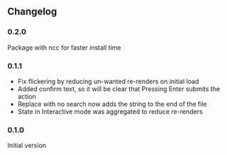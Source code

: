 ## Changelog

### 0.2.0
Package with ncc for faster install time

### 0.1.1
* Fix flickering by reducing un-wanted re-renders on initial load
* Added confirm text, so it will be clear that Pressing Enter submits the action
* Replace with no search now adds the string to the end of the file
* State in Interactive mode was aggregated to reduce re-renders

### 0.1.0
Initial version
